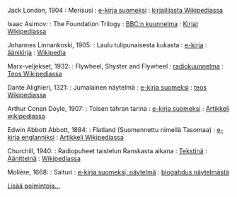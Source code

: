 <!--
Title: Lukuvalosivulista
Lukuvalo: true
-->

Jack London, 1904
:   Merisusi
:   [e-kirja suomeksi](http://www.gutenberg.org/ebooks/48489)
:   [kirjailijasta Wikipediassa](https://fi.wikipedia.org/wiki/Jack_London)

Isaac Asimov:
:   The Foundation Trilogy
:   [BBC:n kuunnelma](https://archive.org/details/IsaacAsimov-TheFoundationTrilogy)
:   [Kirjat Wikipediassa](https://fi.wikipedia.org/wiki/S%C3%A4%C3%A4ti%C3%B6-sarja)


Johannes Linnankoski, 1905:
:    Laulu tulipunaisesta kukasta
:    [e-kirja](http://www.gutenberg.org/ebooks/12780)
:    [äänikirja](https://librivox.org/laulu-tulipunaisesta-kukasta-by-johannes-linnankoski/)
:    [Wikipedia](https://fi.wikipedia.org/wiki/Laulu_tulipunaisesta_kukasta_(romaani))

Marx-veljekset, 1932:
:    Flywheel, Shyster and Flywheel
:    [radiokuunnelma](https://archive.org/details/otr_flywheelshysterflywheel)
:    [Teos Wikipediassa](https://fi.wikipedia.org/wiki/Flywheel,_Shyster_and_Flywheel)

Dante Alighieri, 1321:
:    Jumalainen näytelmä
:    [e-kirja suomeksi](https://www.gutenberg.org/ebooks/12546)
:    [teos Wikipediassa](https://fi.wikipedia.org/wiki/Jumalainen_n%C3%A4ytelm%C3%A4)

Arthur Conan Doyle, 1907:
:    Toisen tahran tarina
:    [e-kirja suomeksi](http://www.gutenberg.org/ebooks/45335)
:    [Artikkeli wikipediassa](https://fi.wikipedia.org/wiki/Toinen_tahra)

Edwin Abbott Abbott, 1884:
:    Flatland (Suomennettu nimellä Tasomaa)
:    [e-kirja englanniksi](http://www.gutenberg.org/ebooks/201)
:    [Artikkeli Wikipediassa](https://fi.wikipedia.org/wiki/Tasomaa)

Churchill, 1940:
:    Radiopuheet taistelun Ranskasta aikana
:    [Tekstinä](http://www.winstonchurchill.org/learn/speeches/speeches-of-winston-churchill)
:    [Äänitteinä](http://www.fiftiesweb.com/great-speeches.htm)
:    [Wikipediassa](https://en.wikipedia.org/wiki/We_shall_fight_on_the_beaches)

Molière, 1668:
:    Saituri
:    [e-kirja suomeksi, näytelmä](http://www.gutenberg.org/ebooks/45649)
:    [blogahdus näytelmästä ](http://jamislibrary.blogspot.fi/2012/03/moliere-saituri.html)

[Lisää poimintoja...](./Lukuvalo)